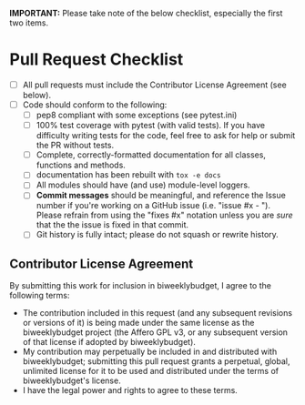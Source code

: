 __IMPORTANT:__ Please take note of the below checklist, especially the first two items.

# Pull Request Checklist

- [ ] All pull requests must include the Contributor License Agreement (see below).
- [ ] Code should conform to the following:
    - [ ] pep8 compliant with some exceptions (see pytest.ini)
    - [ ] 100% test coverage with pytest (with valid tests). If you have difficulty
      writing tests for the code, feel free to ask for help or submit the PR without tests.
    - [ ] Complete, correctly-formatted documentation for all classes, functions and methods.
    - [ ] documentation has been rebuilt with ``tox -e docs``
    - [ ] All modules should have (and use) module-level loggers.
    - [ ] **Commit messages** should be meaningful, and reference the Issue number
      if you're working on a GitHub issue (i.e. "issue #x - <message>"). Please
      refrain from using the "fixes #x" notation unless you are *sure* that the
      the issue is fixed in that commit.
    - [ ] Git history is fully intact; please do not squash or rewrite history.

## Contributor License Agreement

By submitting this work for inclusion in biweeklybudget, I agree to the following terms:

* The contribution included in this request (and any subsequent revisions or versions of it)
  is being made under the same license as the biweeklybudget project (the Affero GPL v3,
  or any subsequent version of that license if adopted by biweeklybudget).
* My contribution may perpetually be included in and distributed with biweeklybudget; submitting
  this pull request grants a perpetual, global, unlimited license for it to be used and distributed
  under the terms of biweeklybudget's license.
* I have the legal power and rights to agree to these terms.
